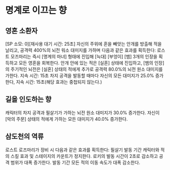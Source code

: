 # 명계로 이끄는 향

## 영혼 소환자

[SP 소모: 0][재사용 대기 시간: 25초] 자신의 주위에 혼을 빼앗는 안개를 방출해 적을 날리고, 공격력 400%의 뇌전 워소 대미지를 가하며 다음과 같은 효과를 획득한다:
로스트 모즈마리는 즉시 [명계의 마녀] 형태에 진입해 [늑대] [부엉이] [뱀] 3개의 인장을 획득하고 모든 영혼을 회복한다.
안개 안에 있는 적은 [실혼] 상태에 진입하고, [뱀의 인장]의 주기적인 뇌전은 [실혼] 상태의 적에게 추가로 공격력 80.0%의 뇌전 원소 대미지를 가한다. 지속 시간: 15초
차지 공격을 발동할 때마다 자신의 모든 대미지가 25.0% 증가한다, 지속 시간: 15초(해당 효과는 중첩되지 않는다.)

## 길을 인도하는 향

캐릭터의 차지 공격과 필살기가 가하는 뇌전 원소 대미지가 30.0% 증가한다. 자신이 [악의 주문] 상태의 적에게 가하는 모든 대미지가 40.0% 증가한다.

## 삼도천의 역류

로스트 로즈마리가 장비 시 다음과 같은 효과를 획득한다:
필살기 발동 기간 캐릭터와 적의 스킬 효과 및 스테이지의 카운트가 정지한다.
로키의 발동 시간이 2초로 감소하고 공격 범위가 대폭 증가한다. 발동 기간 모든 적의 이동 속도가 대폭 감소한다.
